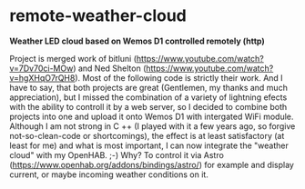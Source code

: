 # remote-weather-cloud
<B>Weather LED cloud based on Wemos D1 controlled remotely (http)</B>

Project is merged work of bitluni (https://www.youtube.com/watch?v=7Dv70ci-MOw) and Ned Shelton (https://www.youtube.com/watch?v=hgXHqO7rQH8). Most of the following code is strictly their work. And I have to say, that both projects are great (Gentlemen, my thanks and much appreciation), but I missed the combination of a variety of lightning efects with the ability to controll it by a web server, so I decided to combine both projects into one and upload it onto Wemos D1 with intergated WiFi module. Although I am not strong in C ++ (I played with it a few years ago, so forgive not-so-clean-code or shortcomings), the effect is at least satisfactory (at least for me) and what is most important, I can now integrate the "weather cloud" with my OpenHAB. ;-) Why? To control it via Astro (https://www.openhab.org/addons/bindings/astro/) for example and display current, or maybe incoming weather conditions on it.

